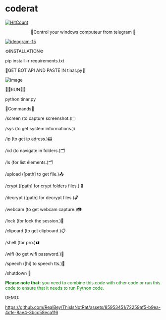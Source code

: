 # coderat
[![HitCount](https://hits.dwyl.com/realb3y/RealBey/ThisIsNotRat.svg?style=flat-square)](http://hits.dwyl.com/realb3y/RealBey/ThisIsNotRat)


<p align="center">
👀Control your windows computeur from telegram 👀

<a href="https://ibb.co/SRWX61h"><img src="https://i.ibb.co/J50Rcbf/ideogram-15.jpg" alt="ideogram-15" border="0"></a>



⚙️INSTALLATION⚙️

pip install -r requirements.txt

🤖GET BOT API AND PASTE IN tinar.py🤖

![image](https://github.com/RealBey/ThisIsNotRat/assets/85953451/e05a6070-e841-45c1-9592-045263ac4499)


🏃🏼RUN🏃🏼

python tinar.py 



📣Commands📣

/screen (to capture screenshot.)🖵

/sys (to get system informations.)ℹ️

/ip (to get ip adress.)📟

/cd (to navigate in folders.)🗂️

/ls (for list élements.)🗂️

/upload ([path] to get file.)📤

/crypt ([path] for crypt folders files.) 🔒

/decrypt ([path] for decrypt files.)🔓

/webcam (to get webcam capture.)📷

/lock (for lock the session.)🔑

/clipoard (to get clipboard.)📋

/shell (for pro.)🖬

/wifi (to get wifi password.)📶

/speech ([hi]  to speech tts.)💬

/shutdown  🙅

<span style="color: green;"><b>Please note that:</b> you need to combine this code with other code or run this code to ensure that it needs to run Python code.</span>



DEMO:




https://github.com/RealBey/ThisIsNotRat/assets/85953451/72259af5-b9ea-4c1e-8ae4-3bcc58eca116







